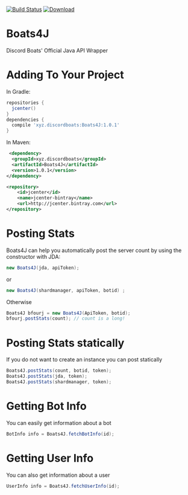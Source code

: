 [![Build Status](https://travis-ci.org/DiscordBoats/Boats4J.svg?branch=master)](https://travis-ci.org/DiscordBoats/Boats4J)
[![Download](https://api.bintray.com/packages/discordboats/Boats4J/Boats4J/images/download.svg) ](https://bintray.com/discordboats/Boats4J/Boats4J/_latestVersion)

# Boats4J
Discord Boats' Official Java API Wrapper

# Adding To Your Project
In Gradle:
```groovy
repositories {
  jcenter()
}
dependencies {
  compile 'xyz.discordboats:Boats4J:1.0.1'
}
```
In Maven:
```XML
 <dependency>
  <groupId>xyz.discordboats</groupId>
  <artifactId>Boats4J</artifactId>
  <version>1.0.1</version>
</dependency>
```
```XML
<repository>
    <id>jcenter</id>
    <name>jcenter-bintray</name>
    <url>http://jcenter.bintray.com</url>
</repository>
```

# Posting Stats
Boats4J can help you automatically post the server count by using the constructor with JDA:
```java
new Boats4J(jda, apiToken);
```
or
```java
new Boats4J(shardmanager, apiToken, botid) ;
```
Otherwise
```java
Boats4J bfourj = new Boats4J(ApiToken, botid);
bfourj.postStats(count); // count is a long!
```
# Posting Stats statically
If you do not want to create an instance you can post statically
```java
Boats4J.postStats(count, botid, token);
Boats4J.postStats(jda, token);
Boats4J.postStats(shardmanager, token);
```
# Getting Bot Info
You can easily get information about a bot
```java
BotInfo info = Boats4J.fetchBotInfo(id);
```
# Getting User Info
You can also get information about a user
```java
UserInfo info = Boats4J.fetchUserInfo(id);
```

